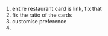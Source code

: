 1.  entire restaurant card is link, fix that
2.  fix the ratio of the cards
3.  customise preference
4.  
